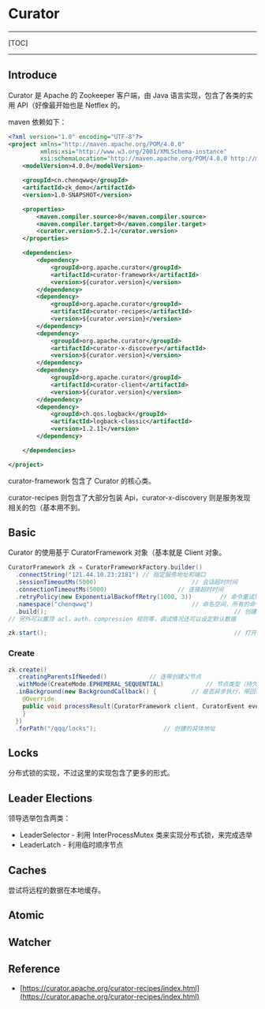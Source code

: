 # Curator

---

[TOC]

---



## Introduce

Curator 是 Apache 的 Zookeeper 客户端，由 Java 语言实现，包含了各类的实用 API（好像最开始也是 Netflex 的。

maven 依赖如下：

```xml
<?xml version="1.0" encoding="UTF-8"?>
<project xmlns="http://maven.apache.org/POM/4.0.0"
         xmlns:xsi="http://www.w3.org/2001/XMLSchema-instance"
         xsi:schemaLocation="http://maven.apache.org/POM/4.0.0 http://maven.apache.org/xsd/maven-4.0.0.xsd">
    <modelVersion>4.0.0</modelVersion>

    <groupId>cn.chenqwwq</groupId>
    <artifactId>zk_demo</artifactId>
    <version>1.0-SNAPSHOT</version>

    <properties>
        <maven.compiler.source>8</maven.compiler.source>
        <maven.compiler.target>8</maven.compiler.target>
        <curator.version>5.2.1</curator.version>
    </properties>

    <dependencies>
        <dependency>
            <groupId>org.apache.curator</groupId>
            <artifactId>curator-framework</artifactId>
            <version>${curator.version}</version>
        </dependency>
        <dependency>
            <groupId>org.apache.curator</groupId>
            <artifactId>curator-recipes</artifactId>
            <version>${curator.version}</version>
        </dependency>
        <dependency>
            <groupId>org.apache.curator</groupId>
            <artifactId>curator-x-discovery</artifactId>
            <version>${curator.version}</version>
        </dependency>
        <dependency>
            <groupId>org.apache.curator</groupId>
            <artifactId>curator-client</artifactId>
            <version>${curator.version}</version>
        </dependency>
        <dependency>
            <groupId>ch.qos.logback</groupId>
            <artifactId>logback-classic</artifactId>
            <version>1.2.11</version>
        </dependency>

    </dependencies>

</project>
```

 

curator-framework 包含了 Curator 的核心类。

curator-recipes 则包含了大部分包装 Api，curator-x-discovery 则是服务发现相关的包（基本用不到。





## Basic

Curator 的使用基于 CuratorFramework 对象（基本就是 Client 对象。

```java
CuratorFramework zk = CuratorFrameworkFactory.builder()
  .connectString("121.44.10.23:2181") // 指定服务地址和端口
  .sessionTimeoutMs(5000)							// 会话超时时间
  .connectionTimeoutMs(5000)					// 连接超时时间
  .retryPolicy(new ExponentialBackoffRetry(1000, 3))		// 命令重试策略
  .namespace("chenqwwq")							// 命名空间，所有的命令执行都会在 /chenqwwq 
  .build();														// 创建最后的 Client 对象，也可以使用 buildTemp 创建临时对象 CuratorTempFramework
// 另外可以置顶 acl，auth，compression 规则等，调试情况还可以设定默认数据

zk.start();														// 打开客户端创建连接
```

### Create

```java
zk.create()
  .creatingParentsIfNeeded() 			// 连带创建父节点
  .withMode(CreateMode.EPHEMERAL_SEQUENTIAL)			// 节点类型（持久/临时，普通/顺序，带TTL的节点
  .inBackground(new BackgroundCallback() {			// 是否异步执行，带回调函数
    @Override
    public void processResult(CuratorFramework client, CuratorEvent event) throws Exception {
    }
  })
  .forPath("/qqq/locks");					// 创建的具体地址
```



## Locks

分布式锁的实现，不过这里的实现包含了更多的形式。





## Leader Elections

领导选举包含两类：

- LeaderSelector - 利用 InterProcessMutex 类来实现分布式锁，来完成选举
- LeaderLatch - 利用临时顺序节点



## Caches

尝试将远程的数据在本地缓存。



## Atomic





## Watcher





## Reference

- [https://curator.apache.org/curator-recipes/index.html](https://curator.apache.org/curator-recipes/index.html)